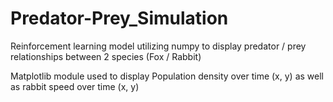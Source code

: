 # Predator-Prey_Simulation
Reinforcement learning model utilizing numpy to display predator / prey relationships between 2 species (Fox / Rabbit)

Matplotlib module used to display Population density over time (x, y) as well as rabbit speed over time (x, y)
